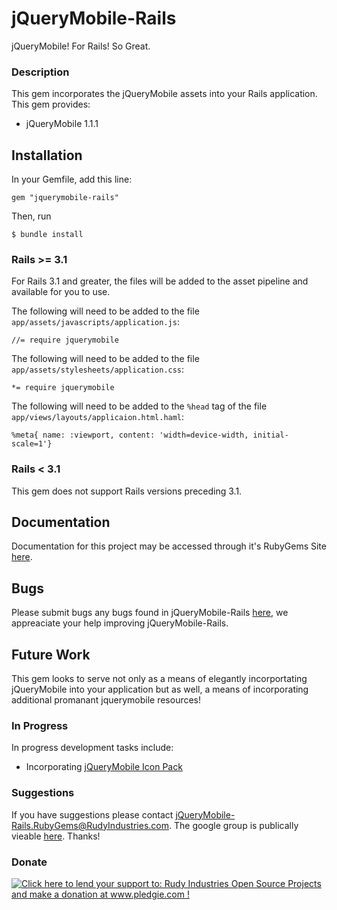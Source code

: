 # jQueryMobile-Rails 

jQueryMobile! For Rails! So Great.

### Description

This gem incorporates the jQueryMobile assets into your Rails application.
This gem provides:

* jQueryMobile 1.1.1

## Installation

In your Gemfile, add this line:

    gem "jquerymobile-rails"

Then, run 

    $ bundle install

### Rails >= 3.1

For Rails 3.1 and greater, the files will be added to the asset pipeline and available for you to use. 

The following will need to be added to the file `app/assets/javascripts/application.js`:

    //= require jquerymobile

The following will need to be added to the file `app/assets/stylesheets/application.css`:

    *= require jquerymobile
    
The following will need to be added to the `%head` tag of the file `app/views/layouts/applicaion.html.haml`:

    %meta{ name: :viewport, content: 'width=device-width, initial-scale=1'}

### Rails \< 3.1

This gem does not support Rails versions preceding 3.1.

## Documentation

Documentation for this project may be accessed through it's RubyGems Site [here](https://rubygems.org/gems/jquerymobile-rails/).

## Bugs

Please submit bugs any bugs found in jQueryMobile-Rails [here](https://github.com/RudyIndustries/jquerymobile-rails/issues), 
we appreaciate your help improving jQueryMobile-Rails.

## Future Work

This gem looks to serve not only as a means of elegantly incorportating jQueryMobile into your 
application but as well, a means of incorporating additional promanant jquerymobile resources!

### In Progress
In progress development tasks include:

* Incorporating [jQueryMobile Icon Pack](https://github.com/commadelimited/jQuery-Mobile-Icon-Pack)

### Suggestions
If you have suggestions please contact jQueryMobile-Rails.RubyGems@RudyIndustries.com.  The google group is publically vieable
[here](https://groups.google.com/a/rudyindustries.com/group/jQueryMobile-Rails.RubyGems/topics). Thanks!

### Donate

<a href='http://www.pledgie.com/campaigns/17244'><img alt='Click here to lend your support to: Rudy Industries Open Source Projects and make a donation at www.pledgie.com !' src='http://www.pledgie.com/campaigns/17244.png?skin_name=chrome' border='0' /></a>
